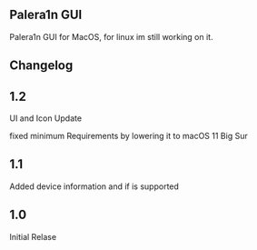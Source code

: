 ## Palera1n GUI
Palera1n GUI for MacOS, for linux im still working on it.
## Changelog
## 1.2
UI and Icon Update

fixed minimum Requirements by lowering it to macOS 11 Big Sur
## 1.1
Added device information and if is supported
## 1.0
Initial Relase
